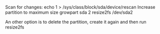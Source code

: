 
Scan for changes:
echo 1 > /sys/class/block/sda/device/rescan
Increase partition to maximum size
growpart sda 2
resize2fs /dev/sda2

An other option is to delete the partition, create it again and then run resize2fs
